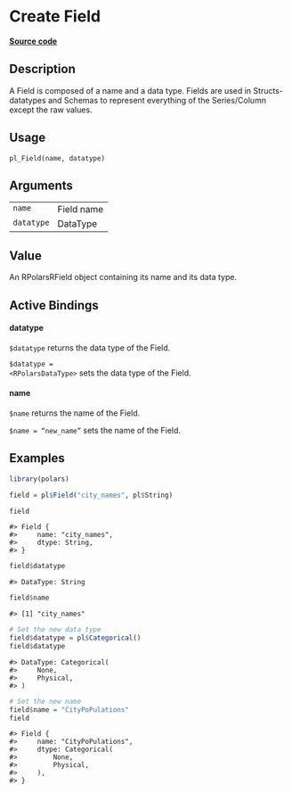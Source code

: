 

# Create Field

[**Source code**](https://github.com/pola-rs/r-polars/tree/mkdocs-matrial-search-preview/R/Field.R#L42)

## Description

A Field is composed of a name and a data type. Fields are used in
Structs-datatypes and Schemas to represent everything of the
Series/Column except the raw values.

## Usage

<pre><code class='language-R'>pl_Field(name, datatype)
</code></pre>

## Arguments

<table>
<tr>
<td style="white-space: nowrap; font-family: monospace; vertical-align: top">
<code id="pl_Field_:_name">name</code>
</td>
<td>
Field name
</td>
</tr>
<tr>
<td style="white-space: nowrap; font-family: monospace; vertical-align: top">
<code id="pl_Field_:_datatype">datatype</code>
</td>
<td>
DataType
</td>
</tr>
</table>

## Value

An RPolarsRField object containing its name and its data type.

## Active Bindings

<h4>
datatype
</h4>

<code style="white-space: pre;">$datatype</code> returns the data type
of the Field.

<code style="white-space: pre;">$datatype = \<RPolarsDataType\></code>
sets the data type of the Field.

<h4>
name
</h4>

<code style="white-space: pre;">$name</code> returns the name of the
Field.

<code style="white-space: pre;">$name = “new_name”</code> sets the name
of the Field.

## Examples

``` r
library(polars)

field = pl$Field("city_names", pl$String)

field
```

    #> Field {
    #>     name: "city_names",
    #>     dtype: String,
    #> }

``` r
field$datatype
```

    #> DataType: String

``` r
field$name
```

    #> [1] "city_names"

``` r
# Set the new data type
field$datatype = pl$Categorical()
field$datatype
```

    #> DataType: Categorical(
    #>     None,
    #>     Physical,
    #> )

``` r
# Set the new name
field$name = "CityPoPulations"
field
```

    #> Field {
    #>     name: "CityPoPulations",
    #>     dtype: Categorical(
    #>         None,
    #>         Physical,
    #>     ),
    #> }

